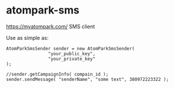 # atompark-sms
https://myatompark.com/ SMS client

Use as simple as:
````
AtomParkSmsSender sender = new AtomParkSmsSender(
                "your_public_key",
                "your_private_key"
);

//sender.getCampaignInfo( compain_id );
sender.sendMessage( "senderName", "some text", 380972223322 );
````
